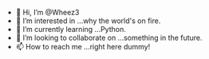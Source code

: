 - 👋 Hi, I’m @Wheez3
- 👀 I’m interested in ...why the world's on fire.
- 🌱 I’m currently learning ...Python.
- 💞️ I’m looking to collaborate on ...something in the future.
- 📫 How to reach me ...right here dummy!

